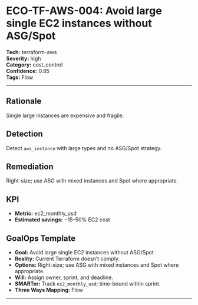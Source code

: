 # ECO-TF-AWS-004: Avoid large single EC2 instances without ASG/Spot

**Tech:** terraform-aws  
**Severity:** high  
**Category:** cost_control  
**Confidence:** 0.85  
**Tags:** Flow

---

## Rationale
Single large instances are expensive and fragile.

## Detection
Detect `aws_instance` with large types and no ASG/Spot strategy.

## Remediation
Right-size; use ASG with mixed instances and Spot where appropriate.

## KPI
- **Metric:** ec2_monthly_usd  
- **Estimated savings:** −15–50% EC2 cost

## GoalOps Template
- **Goal:** Avoid large single EC2 instances without ASG/Spot  
- **Reality:** Current Terraform doesn’t comply.  
- **Options:** Right-size; use ASG with mixed instances and Spot where appropriate.  
- **Will:** Assign owner, sprint, and deadline.  
- **SMARTer:** Track `ec2_monthly_usd`; time-bound within sprint.  
- **Three Ways Mapping:** Flow

---

